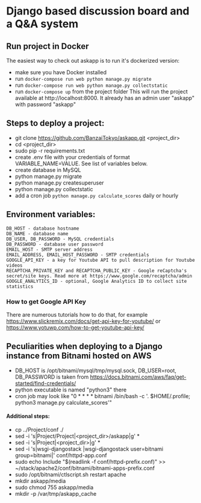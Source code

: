 # Django based discussion board and a Q&amp;A system

## Run project in Docker
The easiest way to check out askapp is to run it's dockerized version:
- make sure you have Docker installed
- run `docker-compose run web python manage.py migrate`
- run `docker-compose run web python manage.py collectstatic`
- run `docker-compose up` from the project folder
This will run the project available at http://localhost:8000. 
It already has an admin user "askapp" with password "askapp"

## Steps to deploy a project:
- git clone https://github.com/BanzaiTokyo/askapp.git <project_dir>
- cd <project_dir>
- sudo pip -r requirements.txt
- create .env file with your credentials of format VARIABLE_NAME=VALUE. See list of variables below.
- create database in MySQL
- python manage.py migrate
- python manage.py createsuperuser
- python manage.py collectstatic
- add a cron job `python manage.py calculate_scores` daily or hourly

## Environment variables:
```DJANGO_SECRET - any random string, a secret key used internally by Django security mechanisms
DB_HOST - database hostname
DB_NAME - database name
DB_USER, DB_PASSWORD - MySQL credentials
DB_PASSWORD - database user password
EMAIL_HOST - SMTP server address
EMAIL_ADDRESS, EMAIL_HOST_PASSWORD - SMTP credentials
GOOGLE_API_KEY - a key for Youtube API to pull description for Youtube videos
RECAPTCHA_PRIVATE_KEY and RECAPTCHA_PUBLIC_KEY - Google reCaptcha's secret/site keys. Read more at https://www.google.com/recaptcha/admin
GOOGLE_ANALYTICS_ID - optional, Google Analytics ID to collect site statistics
```

### How to get Google API Key
There are numerous tutorials how to do that, for example
https://www.slickremix.com/docs/get-api-key-for-youtube/ or https://www.yotuwp.com/how-to-get-youtube-api-key/


## Peculiarities when deploying to a Django instance from Bitnami hosted on AWS
- DB_HOST is /opt/bitnami/mysql/tmp/mysql.sock, DB_USER=root, DB_PASSWORD is taken from https://docs.bitnami.com/aws/faq/get-started/find-credentials/
- python executable is named "python3" there
- cron job may look like "0  *  * * *   bitnami /bin/bash -c '. $HOME/.profile; python3 manage.py calculate_scores'"

#### Additional steps:
- cp ../Project/conf ./
- sed -i 's|Project/Project|<project_dir>/askapp|g' *
- sed -i 's|Project|<project_dir>|g' *
- sed -i 's|wsgi-djangostack |wsgi-djangostack user=bitnami group=bitnami|' conf/httpd-app.conf
- sudo echo Include \"$(readlink -f conf/httpd-prefix.conf)\" >> ~/stack/apache2/conf/bitnami/bitnami-apps-prefix.conf
- sudo /opt/bitnami/ctlscript.sh restart apache
- mkdir askapp/media
- sudo chmod 755 askapp/media
- mkdir -p /var/tmp/askapp_cache
